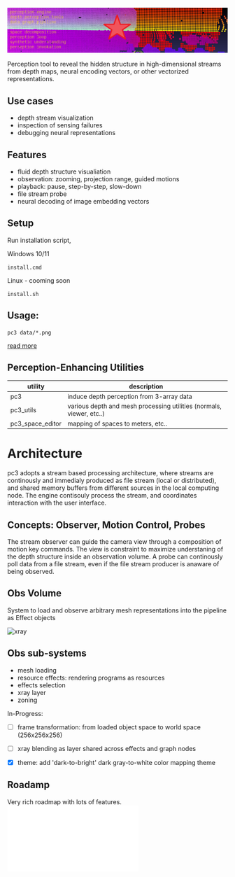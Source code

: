 ![perc3ption](/docs/perc_vision.png)


Perception tool to reveal the hidden structure in high-dimensional streams from depth maps, neural encoding vectors, or other vectorized representations. 

## Use cases 
* depth stream visualization
* inspection of sensing failures 
* debugging neural representations

## Features
* fluid depth structure visualiation
* observation: zooming, projection range, guided motions
* playback: pause, step-by-step, slow-down
* file stream probe
* neural decoding of image embedding vectors 

## Setup
Run installation script,

Windows 10/11
```
install.cmd
```

Linux - cooming soon
```
install.sh
```


## Usage:
```
pc3 data/*.png
```
[read more](./docs/readme_pc3_gpu.md)

## Perception-Enhancing Utilities
| utility      | description  | 
| ------------ | ------------ |
| pc3              | induce depth perception from 3-array data |
| pc3_utils        | various depth and mesh processing utilities (normals, viewer, etc..) |
| pc3_space_editor | mapping of spaces to meters, etc.. |


# Architecture
pc3 adopts a stream based processing architecture, where streams are continously and immedialy produced as file stream (local or distributed), and shared memory buffers from different sources in the local computing node. The engine contisouly process the stream, and coordinates interaction with the user interface. 

## Concepts: Observer, Motion Control, Probes  
The stream observer can guide the camera view through a composition of motion key commands. The view is constraint to maximize understaning of the depth structure inside an observation volume. A probe can continously poll data from a file stream, even if the file stream producer is anaware of being observed. 

## Obs Volume
System to load and observe arbitrary mesh representations into the pipeline as Effect objects

![xray](https://user-images.githubusercontent.com/10095423/103164670-27641f80-47c3-11eb-93bc-e81bda8b871d.png)
## Obs sub-systems
* mesh loading
* resource effects: rendering programs as resources
* effects selection
*  xray layer
* zoning

In-Progress:
- [ ] frame transformation: from loaded object space to world space (256x256x256)
- [ ] xray blending as layer shared across effects and graph nodes
- [x] theme: add 'dark-to-bright' dark gray-to-white color mapping theme


## Roadamp
Very rich roadmap with lots of features.
![perc3ption](/docs/roadmap.rd)





